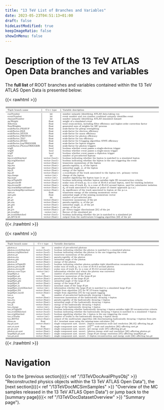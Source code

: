```yaml
---
title: "13 TeV List of Branches and Variables"
date: 2023-05-23T04:51:13+01:00
draft: false
hideLastModified: true
keepImageRatio: false
showInMenu: false
---
```


# Description of the 13 TeV ATLAS Open Data branches and variables

The **full list** of ROOT branches and variables contained within the 13 TeV ATLAS Open Data is presented below:

{{< rawhtml >}}
<CENTER>
<img src="images/tab_04.png" width="900" />
</CENTER>
{{< /rawhtml >}}

{{< rawhtml >}}
<CENTER>
<img src="images/tab_05.png" width="900" />
</CENTER>
{{< /rawhtml >}}


# Navigation
Go to the [previous section]({{< ref "/13TeVDocAvailPhysObj" >}} "Reconstructed physics objects within the 13 TeV ATLAS Open Data"), the [next section]({{< ref "/13TeVDocMCSimSamples" >}} "Overview of the MC samples released in the 13 TeV ATLAS Open Data") or jump back to the [summary page]({{< ref "/13TeVDocDatasetOverview" >}} "Summary page").
